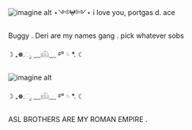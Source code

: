 ![imagine alt](https://github.com/morguekitti/morguekitti/blob/e2834cefa471c6402b48326448544e6400166191/0b32dac8099fd5f8883d916902511add.gif) ⋆༺𖤍༻⋆ i love you, portgas d. ace



Buggy . Deri are my names gang . pick whatever sobs

☽ ₊☸.ೃ ﹏𓊝﹏ ࿔° 𓄼 *. ☾


![imagine alt](https://github.com/morguekitti/morguekitti/blob/e2834cefa471c6402b48326448544e6400166191/icegif-934.gif) 

☽ ₊☸.ೃ ﹏𓊝﹏ ࿔° 𓄼 *. ☾

ASL BROTHERS ARE MY ROMAN EMPIRE .







